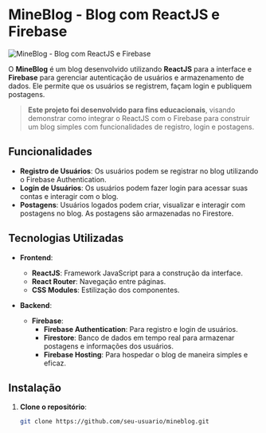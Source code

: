 # MineBlog - Blog com ReactJS e Firebase

![MineBlog - Blog com ReactJS e Firebase](https://private-user-images.githubusercontent.com/176229452/408820823-9564dc92-93bc-412f-b2cc-44bc8d00723a.png?jwt=eyJhbGciOiJIUzI1NiIsInR5cCI6IkpXVCJ9.eyJpc3MiOiJnaXRodWIuY29tIiwiYXVkIjoicmF3LmdpdGh1YnVzZXJjb250ZW50LmNvbSIsImtleSI6ImtleTUiLCJleHAiOjE3Mzg0Mzc1MjAsIm5iZiI6MTczODQzNzIyMCwicGF0aCI6Ii8xNzYyMjk0NTIvNDA4ODIwODIzLTk1NjRkYzkyLTkzYmMtNDEyZi1iMmNjLTQ0YmM4ZDAwNzIzYS5wbmc_WC1BbXotQWxnb3JpdGhtPUFXUzQtSE1BQy1TSEEyNTYmWC1BbXotQ3JlZGVudGlhbD1BS0lBVkNPRFlMU0E1M1BRSzRaQSUyRjIwMjUwMjAxJTJGdXMtZWFzdC0xJTJGczMlMkZhd3M0X3JlcXVlc3QmWC1BbXotRGF0ZT0yMDI1MDIwMVQxOTEzNDBaJlgtQW16LUV4cGlyZXM9MzAwJlgtQW16LVNpZ25hdHVyZT0yYzE3NTliMmY2NjZlMWMwYTVkMTlhNzAyZjQ3ZWJjYzRhNTgyZjc5M2Y5YzRhMzAzOGNkNDQwNmY3MDk3MjAzJlgtQW16LVNpZ25lZEhlYWRlcnM9aG9zdCJ9.MJAz6OeA40kyCPinC9Vo1MGzmh1tZyKK-ubEz1s4TdQ)

O **MineBlog** é um blog desenvolvido utilizando **ReactJS** para a interface e **Firebase** para gerenciar autenticação de usuários e armazenamento de dados. Ele permite que os usuários se registrem, façam login e publiquem postagens.

> **Este projeto foi desenvolvido para fins educacionais**, visando demonstrar como integrar o ReactJS com o Firebase para construir um blog simples com funcionalidades de registro, login e postagens.

## Funcionalidades

- **Registro de Usuários**: Os usuários podem se registrar no blog utilizando o Firebase Authentication.
- **Login de Usuários**: Os usuários podem fazer login para acessar suas contas e interagir com o blog.
- **Postagens**: Usuários logados podem criar, visualizar e interagir com postagens no blog. As postagens são armazenadas no Firestore.

## Tecnologias Utilizadas

- **Frontend**:
  - **ReactJS**: Framework JavaScript para a construção da interface.
  - **React Router**: Navegação entre páginas.
  - **CSS Modules**: Estilização dos componentes.

- **Backend**:
  - **Firebase**:
    - **Firebase Authentication**: Para registro e login de usuários.
    - **Firestore**: Banco de dados em tempo real para armazenar postagens e informações dos usuários.
    - **Firebase Hosting**: Para hospedar o blog de maneira simples e eficaz.

## Instalação

1. **Clone o repositório**:
   ```bash
   git clone https://github.com/seu-usuario/mineblog.git
